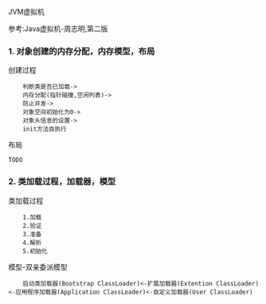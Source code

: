 JVM虚拟机

参考:Java虚拟机-周志明,第二版


### 1. 对象创建的内存分配，内存模型，布局

创建过程
```
    判断类是否已加载->
    内存分配(指针碰撞,空闲列表)->
    防止并发->
    对象空间初始化为0->
    对象头信息的设置->
    init方法自执行

```

布局
```
TODO
```


### 2. 类加载过程，加载器，模型

类加载过程
```
    1.加载
    2.验证
    3.准备
    4.解析
    5.初始化
```

模型-双亲委派模型
```
    启动类加载器(Bootstrap ClassLoader)<-扩展加载器(Extention ClassLoader)<-应用程序加载器(Application ClassLoader)<-自定义加载器(User ClassLoader)

```



